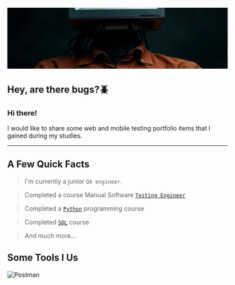 ![Header](https://github.com/GitHoms/GitHoms/blob/main/Assets/comp.jpg)

## Hey, are there bugs?🪲
### Hi there!
 I would like to share some web and mobile testing portfolio items that I gained during my studies.
___
## A Few Quick Facts
> I'm currently a junior `QA engineer`.

>Completed a course Manual Software [`Testing Engineer`](https://stepik.org/cert/2709154)


>Completed a [`Python`](https://stepik.org/cert/2316397) programming course

>Completed [`SQL`](https://stepik.org/cert/2633210) course

>And much more...

## Some Tools I Us
![Postman](https://camo.githubusercontent.com/66653fb9b350122ece0a9db72f67c75ec0316efe11126b7c7e46296ce64e2561/68747470733a2f2f7777772e7376677265706f2e636f6d2f73686f772f3335343230322f706f73746d616e2d69636f6e2e737667)
